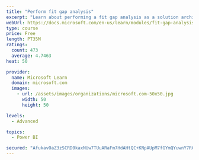 ```yaml
---
title: "Perform fit gap analysis"
excerpt: "Learn about performing a fit gap analysis as a solution architect for Dynamics 365 and Microsoft Power Platform."
webUrl: https://docs.microsoft.com/en-us/learn/modules/fit-gap-analysis/
type: course
price: Free
length: PT35M
ratings:
  count: 473
  average: 4.7463
heat: 50

provider:
  name: Microsoft Learn
  domain: microsoft.com
  images:
    - url: /assets/images/organizations/microsoft.com-50x50.jpg
      width: 50
      height: 50

levels:
  - Advanced

topics:
  - Power BI

secured: "AfukavOaZ3zSCRD0kaxNUw7TUuARaFm7HdAHtQC+KNpAUpM7fGYmQYuwnY7RCjfnqvO+3zCyhWnUb87KDizYk3eR+p+DUxvHGD2YHAhamtn2IoMhfZNJS+RCUir8HkBhVNyJ7KhtWrl4CyKodiH5jZ2ycohObHZKIRdBbmc4zPdX6iwqawQlyVa+bD2pUTuxvPro7vikbpDI/+EEhtMmCOpchmNf74hXjY1pRclqdXjDYa+JlSjIYX1uwjI04o5XfKdhyJtUnrjtJdtxg5n0T1hbKmZlPwfL9vI/58CLeauPnPEQQD+RjDtjKKKWmpjjyp5TgUpyXehzF5IV92Ib079oBs284vM3EoogDhKQKAqC22w20RmJNckUkXI2Ed2M3DhwJUNGZUgGZp7T0HzfssYzgcvKBIb30A0KsDv5KAU=;gd84rQwWL+71VI5MbxpJCQ=="
---
```


